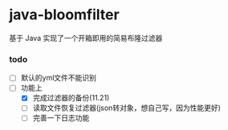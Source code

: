 # java-bloomfilter
基于 Java 实现了一个开箱即用的简易布隆过滤器

### todo
-[ ] 默认的yml文件不能识别
-[ ] 功能上
    -[x] 完成过滤器的备份(11.21)
    -[ ] 读取文件恢复过滤器(json转对象，想自己写，因为性能更好)
    -[ ] 完善一下日志功能

